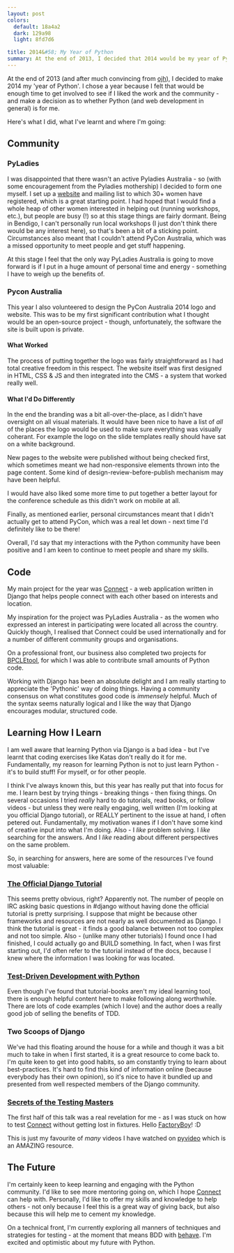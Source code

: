 ```yaml
---
layout: post
colors:
  default: 18a4a2
  dark: 129a98
  light: 8fd7d6

title: 2014&#58; My Year of Python
summary: At the end of 2013, I decided that 2014 would be my year of Python.  It's been a difficult but rewarding journey.
---
```


At the end of 2013 (and after much convincing from [ojh](https://github.com/ojh)), I decided to make 2014 my 'year of Python'. I chose a year because I felt that would be enough time to get involved to see if I liked the work and the community - and make a decision as to whether Python (and web development in general) is for me.

Here's what I did, what I've learnt and where I'm going:

## Community

### PyLadies

I was disappointed that there wasn't an active Pyladies Australia - so (with some encouragement from the Pyladies mothership) I decided to form one myself. I set up a [website](http://australia.pyladies.com/) and mailing list to which 30+ women have registered, which is a great starting point. I had hoped that I would find a whole heap of other women interested in helping out (running workshops, etc.), but people are busy (!) so at this stage things are fairly dormant. Being in Bendigo, I can't personally run local workshops (I just don't think there would be any interest here), so that's been a bit of a sticking point. Circumstances also meant that I couldn't attend PyCon Australia, which was a missed opportunity to meet people and get stuff happening.

At this stage I feel that the only way PyLadies Australia is going to move forward is if I put in a huge amount of personal time and energy - something I have to weigh up the benefits of.

### Pycon Australia

This year I also volunteered to design the PyCon Australia 2014 logo and website. This was to be my first significant contribution what I thought would be an open-source project - though, unfortunately, the software the site is built upon is private.

#### What Worked

The process of putting together the logo was fairly straightforward as I had total creative freedom in this respect. The website itself was first designed in HTML, CSS & JS and then integrated into the CMS - a system that worked really well.

#### What I'd Do Differently

In the end the branding was a bit all-over-the-place, as I didn't have oversight on all visual materials. It would have been nice to have a list of _all_ of the places the logo would be used to make sure everything was visually coherant. For example the logo on the slide templates really should have sat on a white background.

New pages to the website were published without being checked first, which sometimes meant we had non-responsive elements thrown into the page content. Some kind of design-review-before-publish mechanism may have been helpful.

I would have also liked some more time to put together a better layout for the conference schedule as this didn't work on mobile at all.

Finally, as mentioned earlier, personal circumstances meant that I didn't actually get to attend PyCon, which was a real let down - next time I'd definitely like to be there!

Overall, I'd say that my interactions with the Python community have been positive and I am keen to continue to meet people and share my skills.

## Code

My main project for the year was [Connect](/connect) - a web application written in Django that helps people connect with each other based on interests and location.

My inspiration for the project was PyLadies Australia - as the women who expressed an interest in participating were located all across the country. Quickly though, I realised that Connect could be used internationally and for a number of different community groups and organisations.

On a professional front, our business also completed two projects for [BPCLEtool](/bpcletool), for which I was able to contribute small amounts of Python code.

Working with Django has been an absolute delight and I am really starting to appreciate the 'Pythonic' way of doing things. Having a community consensus on what constitutes good code is _immensely_ helpful. Much of the syntax seems naturally logical and I like the way that Django encourages modular, structured code.

## Learning How I Learn

I am well aware that learning Python via Django is a bad idea - but I've learnt that coding exercises like Katas don't really do it for me. Fundamentally, my reason for learning Python is not to just learn Python - it's to build stuff! For myself, or for other people.

I think I've always known this, but this year has really put that into focus for me. I learn best by trying things - breaking things - then fixing things. On several occasions I tried _really_ hard to do tutorials, read books, or follow videos - but unless they were really engaging, well written (I'm looking at you official Django tutorial), or REALLY pertinent to the issue at hand, I often petered out. Fundamentally, my motivation wanes if I don't have some kind of creative input into what I'm doing. Also - I _like_ problem solving. I _like_ searching for the answers. And I _like_ reading about different perspectives on the same problem.

So, in searching for answers, here are some of the resources I've found most valuable:

### [The Official Django Tutorial](https://docs.djangoproject.com/en/1.7/intro/tutorial01/)

This seems pretty obvious, right? Apparently not. The number of people on IRC asking basic questions in #django without having done the official tutorial is pretty surprising. I suppose that might be because other frameworks and resources are not nearly as well documented as Django. I think the tutorial is great - it finds a good balance between not too complex and not too simple. Also - (unlike many other tutorials) I found once I had finished, I could actually go and BUILD something. In fact, when I was first starting out, I'd often refer to the tutorial instead of the docs, because I knew where the information I was looking for was located.

### [Test-Driven Development with Python](http://chimera.labs.oreilly.com/books/1234000000754)

Even though I've found that tutorial-books aren't my ideal learning tool, there is enough helpful content here to make following along worthwhile. There are lots of code examples (which I love) and the author does a really good job of selling the benefits of TDD.

### Two Scoops of Django

We've had this floating around the house for a while and though it was a bit much to take in when I first started, it is a great resource to come back to. I'm quite keen to get into good habits, so am constantly trying to learn about best-practices. It's hard to find this kind of information online (because everybody has their own opinion), so it's nice to have it bundled up and presented from well respected members of the Django community.

### [Secrets of the Testing Masters](http://pyvideo.org/video/2244/secrets-of-the-testing-masters)

The first half of this talk was a real revelation for me - as I was stuck on how to test [Connect](/connect) without getting lost in fixtures. Hello [FactoryBoy](https://factoryboy.readthedocs.org/)! :D

This is just my favourite of _many_ videos I have watched on [pyvideo](http://pyvideo.org/) which is an AMAZING resource.

## The Future

I'm certainly keen to keep learning and engaging with the Python community. I'd like to see more mentoring going on, which I hope [Connect](/connect) can help with. Personally, I'd like to offer my skills and knowledge to help others - not only because I feel this is a great way of giving back, but also because this will help me to cement my knowledge.

On a technical front, I'm currently exploring all manners of techniques and strategies for testing - at the moment that means BDD with [behave](http://pythonhosted.org/behave/). I'm excited and optimistic about my future with Python.
